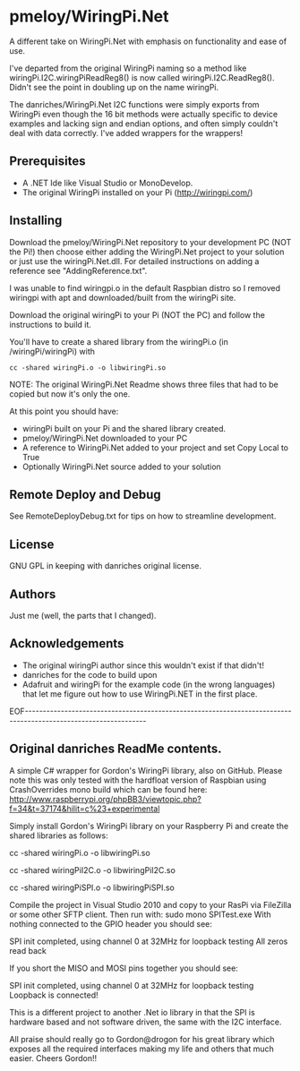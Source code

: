 pmeloy/WiringPi.Net
===================
A different take on WiringPi.Net with emphasis on functionality and ease of use.

I've departed from the original WiringPi naming so a method like wiringPi.I2C.wiringPiReadReg8()
is now called wiringPi.I2C.ReadReg8(). Didn't see the point in doubling up on the name wiringPi.

The danriches/WiringPi.Net I2C functions were simply exports from WiringPi even though the 16 bit
methods were actually specific to device examples and lacking sign and endian options, and often
simply couldn't deal with data correctly. I've added wrappers for the wrappers!

Prerequisites
-------------
- A .NET Ide like Visual Studio or MonoDevelop.
- The original WiringPi installed on your Pi (http://wiringpi.com/)

Installing
----------
Download the pmeloy/WiringPi.Net repository to your development PC (NOT the Pi!) then choose either
adding the WiringPi.Net project to your solution or just use the wiringPi.Net.dll. For detailed
instructions on adding a reference see "AddingReference.txt".

I was unable to find wiringpi.o in the default Raspbian distro so I removed wiringpi with apt and
downloaded/built from the wiringPi site.

Download the original wiringPi to your Pi (NOT the PC) and follow the instructions to build it.

You'll have to create a shared library from the wiringPi.o (in /wiringPi/wiringPi) with
	
	cc -shared wiringPi.o -o libwiringPi.so

NOTE: The original WiringPi.Net Readme shows three files that had to be copied but now it's only the one.

At this point you should have:
* wiringPi built on your Pi and the shared library created.
* pmeloy/WiringPi.Net downloaded to your PC
* A reference to WiringPi.Net added to your project and set Copy Local to True
* Optionally WiringPi.Net source added to your solution

Remote Deploy and Debug
-----------------------
See RemoteDeployDebug.txt for tips on how to streamline development.

License
-------
GNU GPL in keeping with danriches original license.

Authors
-------
Just me (well, the parts that I changed).

Acknowledgements
----------------
* The original wiringPi author since this wouldn't exist if that didn't!
* danriches for the code to build upon
* Adafruit and wiringPi for the example code (in the wrong languages) that let me figure out how to use WiringPi.NET
	in the first place.

EOF----------------------------------------------------------------------------------------------------------------

Original danriches ReadMe contents.
-----------------------------------

A simple C# wrapper for Gordon's WiringPi library, also on GitHub. Please note this was only tested with
the hardfloat version of Raspbian using CrashOverrides mono build which can be found here: 
http://www.raspberrypi.org/phpBB3/viewtopic.php?f=34&t=37174&hilit=c%23+experimental 

Simply install Gordon's WiringPi library on your Raspberry Pi and create the shared libraries as follows:

cc -shared wiringPi.o -o libwiringPi.so

cc -shared wiringPiI2C.o -o libwiringPiI2C.so

cc -shared wiringPiSPI.o -o libwiringPiSPI.so

Compile the project in Visual Studio 2010 and copy to your RasPi via FileZilla or some other SFTP client. Then 
run with: sudo mono SPITest.exe 
With nothing connected to the GPIO header you should see:

SPI init completed, using channel 0 at 32MHz for loopback testing
All zeros read back

If you short the MISO and MOSI pins together you should see:

SPI init completed, using channel 0 at 32MHz for loopback testing
Loopback is connected!

This is a different project to another .Net io library in that the SPI is hardware based and not software driven, 
the same with the I2C interface.

All praise should really go to Gordon@drogon for his great library which exposes all the required interfaces making 
my life and others that much easier. Cheers Gordon!!
